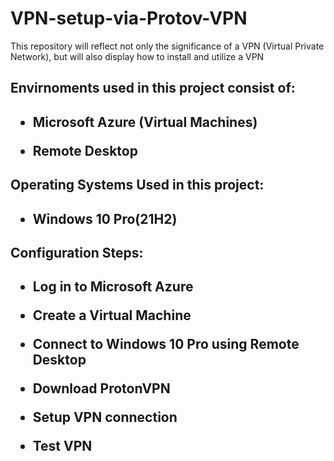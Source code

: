 # VPN-setup-via-Protov-VPN
This repository will reflect not only the significance of a VPN (Virtual Private Network), but will also display how to install and utilize a VPN


<h2> Envirnoments used in this project consist of: <h2>

- Microsoft Azure (Virtual Machines)

- Remote Desktop
  
  
<h2> Operating Systems Used in this project: <h2>
    
- Windows 10 Pro(21H2)

  
<h2> Configuration Steps: <h2>
    
- Log in to Microsoft Azure
    
- Create a Virtual Machine 
    
- Connect to Windows 10 Pro using Remote Desktop
    
- Download ProtonVPN
    
- Setup VPN connection
    
- Test VPN
